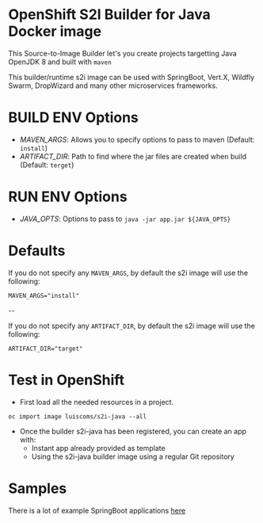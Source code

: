 OpenShift S2I Builder for Java Docker image
====

This Source-to-Image Builder let's you create projects targetting Java OpenJDK 8 and built with `maven`

This builder/runtime s2i image can be used with SpringBoot, Vert.X, Wildfly Swarm, DropWizard and many other microservices frameworks. 

BUILD ENV Options
===

* *MAVEN_ARGS*: Allows you to specify options to pass to maven (Default: `install`)
* *ARTIFACT_DIR*: Path to find where the jar files are created when build (Default: `terget`)

RUN ENV Options
===

* *JAVA_OPTS*: Options to pass to `java -jar app.jar ${JAVA_OPTS}`

Defaults
===

If you do not specify any `MAVEN_ARGS`, by default the s2i image will use the following:

```
MAVEN_ARGS="install"
```

--

If you do not specify any `ARTIFACT_DIR`, by default the s2i image will use the following:

```
ARTIFACT_DIR="target"
```

Test in OpenShift
===

* First load all the needed resources in a project.

```
oc import image luiscoms/s2i-java --all
```

* Once the builder s2i-java has been registered, you can create an app with:
    * Instant app already provided as template
    * Using the s2i-java builder image using a regular Git repository

Samples
====

There is a lot of example SpringBoot applications [here](https://github.com/spring-projects/spring-boot/tree/master/spring-boot-samples)